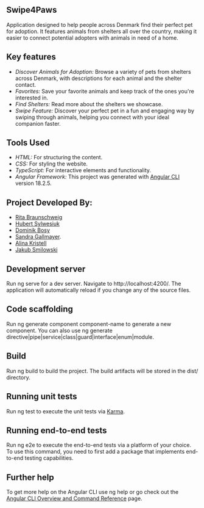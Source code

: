 ## Swipe4Paws

Application designed to help people across Denmark find their perfect pet for adoption. It features animals from shelters all over the country, making it easier to connect potential adopters with animals in need of a home.

## Key features

- *Discover Animals for Adoption:* Browse a variety of pets from shelters across Denmark, with descriptions for each animal and the shelter contact.
- *Favorites:* Save your favorite animals and keep track of the ones you're interested in.
- *Find Shelters:* Read more about the shelters we showcase.
- *Swipe Feature:* Discover your perfect pet in a fun and engaging way by swiping through animals, helping you connect with your ideal companion faster.

## Tools Used

- *HTML:* For structuring the content.
- *CSS:* For styling the website.
- *TypeScript:* For interactive elements and functionality.
- *Angular Framework:* This project was generated with [Angular CLI](https://github.com/angular/angular-cli) version 18.2.5.

## Project Developed By:

- [Rita Braunschweig](https://github.com/pastelnata)
- [Hubert Sylwesiuk](https://github.com/sduhubert)
- [Dominik Bosy](https://github.com/Dobos23)
- [Sandra Gallmayer](http://github.com/Condesgall).
- [Alina Kristell](https://github.com/alikrist)
- [Jakub Smilowski](https://github.com/JakubSmilowski)

## Development server

Run ng serve for a dev server. Navigate to http://localhost:4200/. The application will automatically reload if you change any of the source files.

## Code scaffolding

Run ng generate component component-name to generate a new component. You can also use ng generate directive|pipe|service|class|guard|interface|enum|module.

## Build

Run ng build to build the project. The build artifacts will be stored in the dist/ directory.

## Running unit tests

Run ng test to execute the unit tests via [Karma](https://karma-runner.github.io).

## Running end-to-end tests

Run ng e2e to execute the end-to-end tests via a platform of your choice. To use this command, you need to first add a package that implements end-to-end testing capabilities.

## Further help

To get more help on the Angular CLI use ng help or go check out the [Angular CLI Overview and Command Reference](https://angular.dev/tools/cli) page.